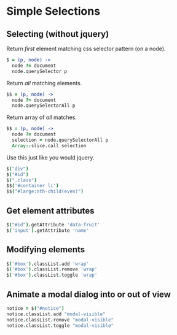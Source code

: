Simple Selections
=================


## Selecting (without jquery)

Return *first* element matching css selector pattern (on a node).

```coffeescript
$ = (p, node) ->
  node ?= document
  node.querySelector p
```
Return *all* matching elements.

```coffeescript
$$ = (p, node) ->
  node ?= document
  node.querySelectorAll p
```
Return array of *all* matches.

```coffeescript
$$ = (p, node) ->
  node ?= document
  selection = node.querySelectorAll p
  Array::slice.call selection
```
Use this just like you would jquery.

```coffeescript
$("div")
$("#id")
$(".class")
$$('#container li')
$$("#large:nth-child(even)")
```

## Get element attributes

```coffeescript
$("#id").getAttribute 'data-fruit'
$('input').getAttribute 'name'
```

## Modifying elements

```coffeescript
$('#box').classList.add 'wrap'
$('#box').classList.remove 'wrap'
$('#box').classList.toggle 'wrap'
```

## Animate a modal dialog into or out of view

```coffeescript
notice = $("#notice")
notice.classList.add "modal-visible"
notice.classList.remove "modal-visible"
notice.classList.toggle "modal-visible"
```

